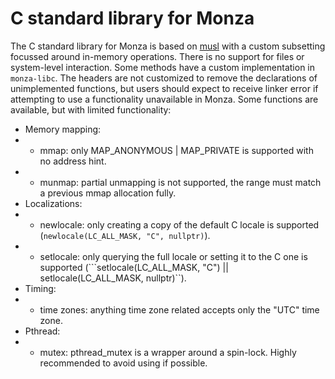 # C standard library for Monza

The C standard library for Monza is based on [musl](https://musl.libc.org/) with a custom subsetting focussed around in-memory operations.
There is no support for files or system-level interaction.
Some methods have a custom implementation in `monza-libc`.
The headers are not customized to remove the declarations of unimplemented functions,
but users should expect to receive linker error if attempting to use a functionality unavailable in Monza.
Some functions are available, but with limited functionality:
* Memory mapping:
* * mmap: only MAP_ANONYMOUS | MAP_PRIVATE is supported with no address hint.
* * munmap: partial unmapping is not supported, the range must match a previous mmap allocation fully.
* Localizations:
* * newlocale: only creating a copy of the default C locale is supported (```newlocale(LC_ALL_MASK, "C", nullptr)```).
* * setlocale: only querying the full locale or setting it to the C one is supported (```setlocale(LC_ALL_MASK, "C") || setlocale(LC_ALL_MASK, nullptr)``).
* Timing:
* * time zones: anything time zone related accepts only the "UTC" time zone.
* Pthread:
* * mutex: pthread_mutex is a wrapper around a spin-lock. Highly recommended to avoid using if possible.